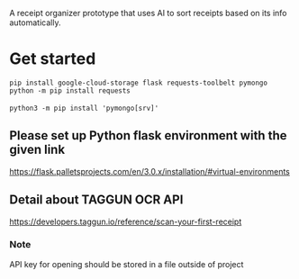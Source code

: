 A receipt organizer prototype that uses AI to sort receipts based on its info automatically.

# Get started
`pip install google-cloud-storage flask requests-toolbelt pymongo`
<br>
`python -m pip install requests`  
<br>
`python3 -m pip install 'pymongo[srv]'`

## Please set up Python flask environment with the given link
https://flask.palletsprojects.com/en/3.0.x/installation/#virtual-environments

## Detail about TAGGUN OCR API
https://developers.taggun.io/reference/scan-your-first-receipt

### Note
API key for opening should be stored in a file outside of project

